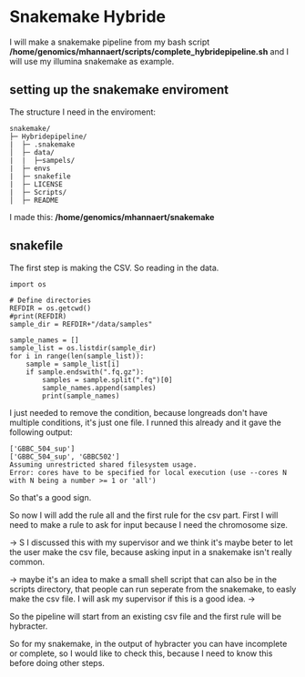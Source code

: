 # Snakemake Hybride 
I will make a snakemake pipeline from my bash script **/home/genomics/mhannaert/scripts/complete_hybridepipeline.sh** and I will use my illumina snakemake as example. 

## setting up the snakemake enviroment
The structure I need in the enviroment: 
````
snakemake/
├─ Hybridepipeline/
|  ├─ .snakemake
│  ├─ data/
|  |  ├─sampels/
|  ├─ envs
|  ├─ snakefile
|  ├─ LICENSE
|  ├─ Scripts/
│  ├─ README
````
I made this: **/home/genomics/mhannaert/snakemake**

## snakefile 
The first step is making the CSV. 
So reading in the data. 
````
import os

# Define directories
REFDIR = os.getcwd()
#print(REFDIR)
sample_dir = REFDIR+"/data/samples"

sample_names = []
sample_list = os.listdir(sample_dir)
for i in range(len(sample_list)):
    sample = sample_list[i]
    if sample.endswith(".fq.gz"):
        samples = sample.split(".fq")[0]
        sample_names.append(samples)
        print(sample_names)
````
I just needed to remove the condition, because longreads don't have multiple conditions, it's just one file. 
I runned this already and it gave the following output: 
````
['GBBC_504_sup']
['GBBC_504_sup', 'GBBC502']
Assuming unrestricted shared filesystem usage.
Error: cores have to be specified for local execution (use --cores N with N being a number >= 1 or 'all')
````
So that's a good sign. 

So now I will add the rule all and the first rule for the csv part. 
First I will need to make a rule to ask for input because I need the chromosome size. 

-> S I discussed this with my supervisor and we think it's maybe beter to let the user make the csv file, because asking input in a snakemake isn't really common. 

-> maybe it's an idea to make a small shell script that can also be in the scripts directory, that people can run seperate from the snakemake, to easly make the csv file. I will ask my supervisor if this is a good idea. -> 

So the pipeline will start from an existing csv file and the first rule will be hybracter. 

So for my snakemake, 
in the output of hybracter you can have incomplete or complete, so I would like to check this, because I need to know this before doing other steps. 
